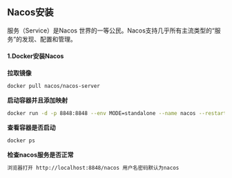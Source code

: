 ## Nacos安装

服务（Service）是Nacos 世界的一等公民。Nacos支持几乎所有主流类型的“服务”的发现、配置和管理。

#### 1.Docker安装Nacos

**拉取镜像**

```bash
docker pull nacos/nacos-server
```

**启动容器并且添加映射**

```bash
docker run -d -p 8848:8848 --env MODE=standalone --name nacos --restart=always nacos/nacos-server
```

**查看容器是否启动**

```bash
docker ps
```

**检查nacos服务是否正常**

```bash
浏览器打开 http://localhost:8848/nacos 用户名密码默认为nacos
```




